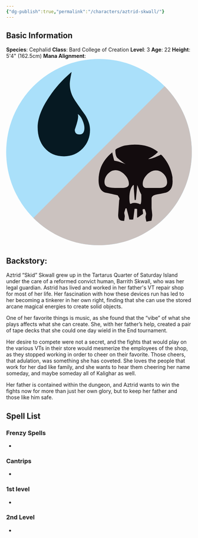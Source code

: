 ```yaml
---
{"dg-publish":true,"permalink":"/characters/aztrid-skwall/"}
---
```



## Basic Information
**Species**: Cephalid
**Class**: Bard College of Creation
**Level**: 3
**Age**: 22
**Height**: 5'4" (162.5cm)
**Mana Alignment**: <svg xmlns="http://www.w3.org/2000/svg" viewBox="0 0 600 600" version="1.1" width="24x24"><circle cx="300" cy="300" r="300" fill="#aae0fa"/><g transform="translate(-239.15,186.79)"><path d="m751.2-99c54.3 54.3 87.9 129.3 87.9 212.2 0 165.7-134.3 300-300 300-82.8 0-157.8-33.6-212.1-87.9" fill="#cbc2bf"/><path d="m485.8 102.2c-16.1 16.4-36 24.6-59.7 24.6-26.5 0-47.6-9.1-63.1-27.2-14.7-17.3-22.1-39.4-22.1-66.2 0-28.8 12.5-61.7 37.6-98.6 20.5-30.3 44.5-56.8 72.2-79.6-4 18.5-6 31.6-6 39.4 0 17.9 5.6 35.3 16.9 52.3 13.8 20.2 24.4 35.2 31.6 45 11.2 17 16.9 33.6 16.9 49.7 0 24-8.1 44.1-24.2 60.6m-0.4-92.3c-4.3-9.7-9.4-16.1-15.1-19.3 0.9 1.7 1.3 4.2 1.3 7.4 0 6.1-1.7 14.7-5.2 25.9l-5.6 17.3c0 10.1 5.1 15.1 15.1 15.1 10.7 0 16-7.1 16-21.2 0-7.2-2.2-15.6-6.5-25.3" fill="#061922"/><path d="m776.9 209.2c0 16.2-5.9 27.3-17.7 33.2-3.4 1.7-14.2 4.1-32.4 7-11.8 2-17.7 6.5-17.7 13.6l0 29.8c0 1.3 0.4 5.1 1.1 11.4l1.1 11.8c0 3.7-0.9 9.7-2.6 18.1-4.7 1-10.1 2.1-16.2 3.3-2-7.4-2.9-12.4-2.9-15.1 0-1.2 0.3-3.1 0.9-5.5 0.6-2.4 0.9-4.3 0.9-5.5 0-1.7-1.5-6.5-4.6-14.4l-5.7 0c-0.8 1.2-1 2.8-0.8 4.8 1 4.2 1.4 7.7 1.1 10.7-4.2 2.9-9.9 6.9-17.3 11.8-1.7-0.5-2.3-0.7-1.8-0.7l0-26.1c-0.5-1.2-1.7-1.7-3.7-1.5l-4.4 0-4.4 34.6c-3.4 0.2-7.6 0.2-12.5 0-1.7-8.1-4.8-20.1-9.2-36.1l-3 0c-2.7 8.6-4.2 13.3-4.4 14 0 1 0.3 2.9 0.9 5.7 0.6 2.8 0.9 4.7 0.9 5.7 0 0.7-0.3 2.6-0.7 5.5l-1.1 8.9c-0.5 0.5-1.1 0.7-1.8 0.7-7.4 0-12.3-1.8-14.7-5.5-2.5-3.7-3.5-8.8-3-15.5l3-44.2c0-0.7 0.2-1.7 0.7-3 0.5-1.2 0.7-2.1 0.7-2.6 0-2-2.1-5.9-6.3-11.8-0.7-0.2-4.5-1.1-11.4-2.6-4.2-1-12.4-2.7-24.7-5.1-16.9-3.2-25.4-16.8-25.4-40.9 0-35.9 14.7-65.7 44.2-89.5 1.2 6.6 3.3 15.5 6.3 26.5 2.2 0.5 7 1.6 14.4 3.3 1.5 0.5 9 3.2 22.5 8.1-6.9-4.2-15.8-10.9-26.9-20.2-4.2-4.9-6.3-13.1-6.3-24.7 0-2.7 4.7-5.9 14-9.6 8.3-3.4 14.6-5.4 18.8-5.9 13.3-1.7 23.4-2.6 30.6-2.6 30.7 0 55.5 7.9 74.4 23.6-6.1 7.1-16.7 14.7-31.7 22.8 5.9 0.2 14.5-2.1 25.8-7 11.3-4.9 16.1-7.4 14.4-7.4 2 0 5.9 3.9 11.8 11.8 4.4 5.9 8 11.2 10.7 15.8 7.9 14 13.1 29.1 15.8 45.3 0 5.7 0.1 9.7 0.4 12.2l0 2.9zm-141.1 6.6c0-10.6-4.6-20.6-13.8-30-9.2-9.5-19.1-14.2-29.7-14.2-9.3 0-17.5 4-24.7 11.9-7.1 7.9-10.7 16.7-10.7 26.3 0 8.4 4.1 13.9 12.2 16.3 5.2 1.5 12.4 2.4 21.7 2.6l20.3 0c16.5 0.2 24.7-4.1 24.7-12.9m40.2 45.7 0-11.4c-1.7-3.2-3.4-6.5-5.1-10-1.5-4.9-4.2-11.8-8.1-20.6l-4.1 43.1c0 3.5-0.7 5.2-2.2 5.2-1 0-1.7-0.2-2.2-0.7-1.7-26-2.6-37.3-2.6-33.9l0-12.9c-0.5-0.8-1.1-1.1-1.8-1.1-8.3 8.6-12.5 22.5-12.5 41.6 0 10.6 1 17.1 2.9 19.5 2-0.5 4.2-1.4 6.6-2.6 1-0.5 3.8-0.7 8.5-0.7 4.7 0 10.3 1.5 16.9 4.4 2.5 0 3.7-6.6 3.7-19.9m83.3-51.3c0-9.9-3.7-18.7-11-26.5-7.4-7.8-15.8-11.7-25.4-11.7-10.3 0-20 4.7-28.9 14.2-9 9.5-13.5 19.3-13.5 29.7 0 8.6 4.2 12.9 12.5 12.9l42.4 0c16-0.2 24-6.4 24-18.5" fill="#130c0e"/></g></svg>

## **Backstory**:

Aztrid “Skid” Skwall grew up in the Tartarus Quarter of Saturday Island under the care of a reformed convict human, Barrith Skwall, who was her legal guardian. Astrid has lived and worked in her father's VT repair shop for most of her life. Her fascination with how these devices run has led to her becoming a tinkerer in her own right, finding that she can use the stored arcane magical energies to create solid objects. 

One of her favorite things is music, as she found that the “vibe” of what she plays affects what she can create. She, with her father’s help, created a pair of tape decks that she could one day wield in the End tournament. 

Her desire to compete were not a secret, and the fights that would play on the various VTs in their store would mesmerize the employees of the shop, as they stopped working in order to cheer on their favorite. Those cheers, that adulation, was something she has coveted. She loves the people that work for her dad like family, and she wants to hear them cheering her name someday, and maybe someday all of Kalighar as well. 

Her father is contained within the dungeon, and Aztrid wants to win the fights now for more than just her own glory, but to keep her father and those like him safe.

## Spell List

### Frenzy Spells
- 

### Cantrips 
- 

### 1st level
- 

### 2nd Level
- 